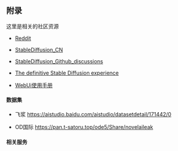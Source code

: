 
## 附录

这里是相关的社区资源

- [Reddit](https://www.reddit.com/r/StableDiffusion/)

- [StableDiffusion_CN](https://t.me/StableDiffusion_CN/)


- [StableDiffusion_Github_discussions](https://github.com/AUTOMATIC1111/stable-diffusion-webui/discussions)

- [The definitive Stable Diffusion experience](https://rentry.co/voldy)

- [WebUi使用手册](https://github.com/AUTOMATIC1111/stable-diffusion-webui/wiki/Features)


#### 数据集


- 飞浆
https://aistudio.baidu.com/aistudio/datasetdetail/171442/0

- OD国际
https://pan.t-satoru.top/ode5/Share/novelaileak


#### 相关服务